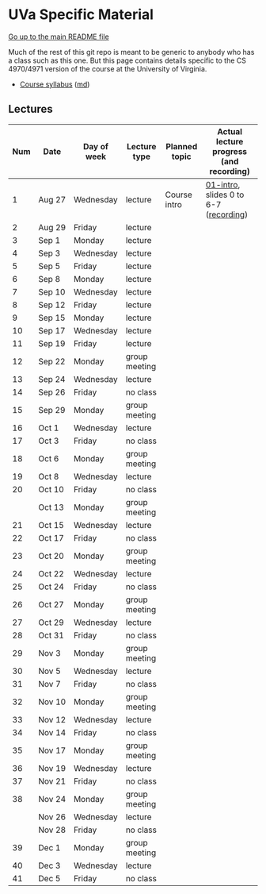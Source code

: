 UVa Specific Material
=====================

[Go up to the main README file](../README.html)

Much of the rest of this git repo is meant to be generic to anybody who has a class such as this one.  But this page contains details specific to the CS 4970/4971 version of the course at the University of Virginia.


- [Course syllabus](syllabus.html) ([md](syllabus.md))



Lectures
--------

| Num | Date        | Day of week | Lecture type  | Planned topic | Actual lecture progress (and recording) |
|-----|-------------|-------------|---------------|---------------|-----------------------------------------|
| 1   | Aug&nbsp;27 | Wednesday   | lecture       | Course intro  | [01-intro][1], slides 0 to 6-7 ([recording][2]) |
| 2   | Aug&nbsp;29 | Friday      | lecture       |               |                                         |
| 3   | Sep&nbsp;1  | Monday      | lecture       |               |                                         |
| 4   | Sep&nbsp;3  | Wednesday   | lecture       |               |                                         |
| 5   | Sep&nbsp;5  | Friday      | lecture       |               |                                         |
| 6   | Sep&nbsp;8  | Monday      | lecture       |               |                                         |
| 7   | Sep&nbsp;10 | Wednesday   | lecture       |               |                                         |
| 8   | Sep&nbsp;12 | Friday      | lecture       |               |                                         |
| 9   | Sep&nbsp;15 | Monday      | lecture       |               |                                         |
| 10  | Sep&nbsp;17 | Wednesday   | lecture       |               |                                         |
| 11  | Sep&nbsp;19 | Friday      | lecture       |               |                                         |
| 12  | Sep&nbsp;22 | Monday      | group meeting |               |                                         |
| 13  | Sep&nbsp;24 | Wednesday   | lecture       |               |                                         |
| 14  | Sep&nbsp;26 | Friday      | no class      |               |                                         |
| 15  | Sep&nbsp;29 | Monday      | group meeting |               |                                         |
| 16  | Oct&nbsp;1  | Wednesday   | lecture       |               |                                         |
| 17  | Oct&nbsp;3  | Friday      | no class      |               |                                         |
| 18  | Oct&nbsp;6  | Monday      | group meeting |               |                                         |
| 19  | Oct&nbsp;8  | Wednesday   | lecture       |               |                                         |
| 20  | Oct&nbsp;10 | Friday      | no class      |               |                                         |
|     | Oct&nbsp;13 | Monday      | group meeting |               |                                         |
| 21  | Oct&nbsp;15 | Wednesday   | lecture       |               |                                         |
| 22  | Oct&nbsp;17 | Friday      | no class      |               |                                         |
| 23  | Oct&nbsp;20 | Monday      | group meeting |               |                                         |
| 24  | Oct&nbsp;22 | Wednesday   | lecture       |               |                                         |
| 25  | Oct&nbsp;24 | Friday      | no class      |               |                                         |
| 26  | Oct&nbsp;27 | Monday      | group meeting |               |                                         |
| 27  | Oct&nbsp;29 | Wednesday   | lecture       |               |                                         |
| 28  | Oct&nbsp;31 | Friday      | no class      |               |                                         |
| 29  | Nov&nbsp;3  | Monday      | group meeting |               |                                         |
| 30  | Nov&nbsp;5  | Wednesday   | lecture       |               |                                         |
| 31  | Nov&nbsp;7  | Friday      | no class      |               |                                         |
| 32  | Nov&nbsp;10 | Monday      | group meeting |               |                                         |
| 33  | Nov&nbsp;12 | Wednesday   | lecture       |               |                                         |
| 34  | Nov&nbsp;14 | Friday      | no class      |               |                                         |
| 35  | Nov&nbsp;17 | Monday      | group meeting |               |                                         |
| 36  | Nov&nbsp;19 | Wednesday   | lecture       |               |                                         |
| 37  | Nov&nbsp;21 | Friday      | no class      |               |                                         |
| 38  | Nov&nbsp;24 | Monday      | group meeting |               |                                         |
|     | Nov&nbsp;26 | Wednesday   | lecture       |               |                                         |
|     | Nov&nbsp;28 | Friday      | no class      |               |                                         |
| 39  | Dec&nbsp;1  | Monday      | group meeting |               |                                         |
| 40  | Dec&nbsp;3  | Wednesday   | lecture       |               |                                         |
| 41  | Dec&nbsp;5  | Friday      | no class      |               |                                         |

[1]: ../slides/fall/01-intro.html
[2]: https://collab.itc.virginia.edu/access/content/group/54bcbf62-81cb-45bc-bf8c-c7d46467bba5/lectures/01-intro-1/01-intro-1.htm